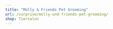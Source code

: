 ```yaml
---
title: "Molly & Friends Pet Grooming"
url: /surprise/molly-und-friends-pet-grooming/
shop: Tiersalon
---
```

